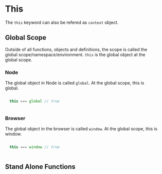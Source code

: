 # This 

The `this` keyword can also be refered as `context` object.

## Global Scope

Outside of all functions, objects and definitions, the scope is called the global scope/namespace/environment. `this` is the global object at the global scope.


### Node

The global object in Node is called `global`. At the global scope, this is global.

```js

  this === global // true
  
```


### Browser

The global object in the browser is called `window`. At the global scope, this is window.

```js

  this === window // true
  
```

## Stand Alone Functions

